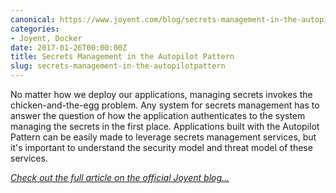 ```yaml
---
canonical: https://www.joyent.com/blog/secrets-management-in-the-autopilotpattern
categories:
- Joyent, Docker
date: 2017-01-26T00:00:00Z
title: Secrets Management in the Autopilot Pattern
slug: secrets-management-in-the-autopilotpattern
---
```


No matter how we deploy our applications, managing secrets invokes the chicken-and-the-egg problem. Any system for secrets management has to answer the question of how the application authenticates to the system managing the secrets in the first place. Applications built with the Autopilot Pattern can be easily made to leverage secrets management services, but it's important to understand the security model and threat model of these services.

*[Check out the full article on the official Joyent blog...](https://www.joyent.com/blog/secrets-management-in-the-autopilotpattern)*
